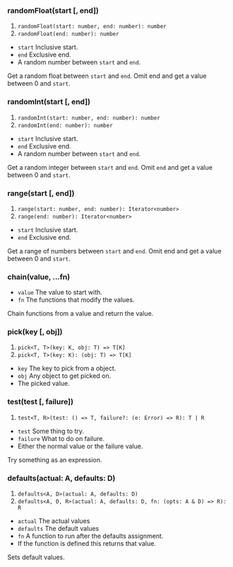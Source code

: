 ### randomFloat(start [, end])

1. `randomFloat(start: number, end: number): number`
2. `randomFloat(end: number): number`

- `start` Inclusive start.
- `end` Exclusive end.
- A random number between `start` and `end`.

Get a random float between `start` and `end`. Omit end and get a value between 0 and `start`.

### randomInt(start [, end])

1. `randomInt(start: number, end: number): number`
2. `randomInt(end: number): number`

- `start` Inclusive start.
- `end` Exclusive end.
- A random number between `start` and `end`.

Get a random integer between `start` and `end`. Omit `end` and get a value between 0 and `start`.

### range(start [, end])

1. `range(start: number, end: number): Iterator<number>`
2. `range(end: number): Iterator<number>`

- `start` Inclusive start.
- `end` Exclusive end.

Get a range of numbers between `start` and `end`. Omit end and get a value between 0 and `start`.

### chain(value, ...fn)

- `value` The value to start with.
- `fn` The functions that modify the values.

Chain functions from a value and return the value.

### pick(key [, obj])

1. `pick<T, T>(key: K, obj: T) => T[K]`
2. `pick<T, T>(key: K): (obj: T) => T[K]`

- `key` The key to pick from a object.
- `obj` Any object to get picked on.
- The picked value.

### test(test [, failure])

1. `test<T, R>(test: () => T, failure?: (e: Error) => R): T | R`

- `test` Some thing to try.
- `failure` What to do on failure.
- Either the normal value or the failure value.

Try something as an expression.

### defaults(actual: A, defaults: D)

1. `defaults<A, D>(actual: A, defaults: D)`
2. `defaults<A, D, R>(actual: A, defaults: D, fn: (opts: A & D) => R): R`

- `actual` The actual values
- `defaults` The default values
- `fn` A function to run after the defaults assignment.
- If the function is defined this returns that value.

Sets default values.
